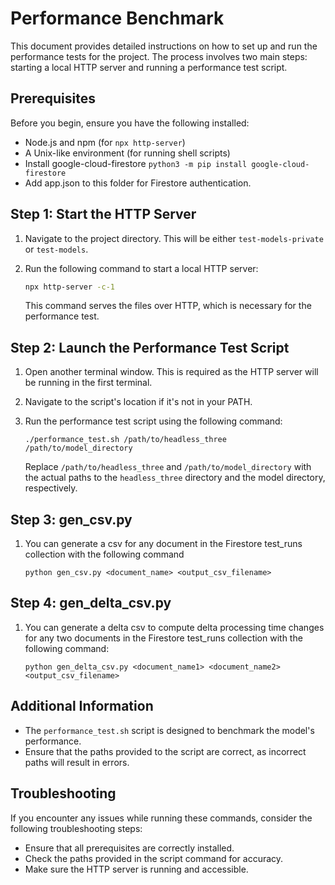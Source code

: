 # Performance Benchmark

This document provides detailed instructions on how to set up and run the performance tests for the project. The process involves two main steps: starting a local HTTP server and running a performance test script.

## Prerequisites

Before you begin, ensure you have the following installed:
- Node.js and npm (for `npx http-server`)
- A Unix-like environment (for running shell scripts)
- Install google-cloud-firestore ```python3 -m pip install google-cloud-firestore```
- Add app.json to this folder for Firestore authentication.       

## Step 1: Start the HTTP Server

1. Navigate to the project directory. This will be either `test-models-private` or `test-models`.
2. Run the following command to start a local HTTP server:

   ```bash
   npx http-server -c-1
   ```

   This command serves the files over HTTP, which is necessary for the performance test.

## Step 2: Launch the Performance Test Script

1. Open another terminal window. This is required as the HTTP server will be running in the first terminal.
2. Navigate to the script's location if it's not in your PATH.
3. Run the performance test script using the following command:

   ```
   ./performance_test.sh /path/to/headless_three /path/to/model_directory
   ```

   Replace `/path/to/headless_three` and `/path/to/model_directory` with the actual paths to the `headless_three` directory and the model directory, respectively.

## Step 3: gen_csv.py
1. You can generate a csv for any document in the Firestore test_runs collection with the following command

   ```
   python gen_csv.py <document_name> <output_csv_filename>
   ```

## Step 4: gen_delta_csv.py
1. You can generate a delta csv to compute delta processing time changes for any two documents in the Firestore test_runs collection with the following command:

   ```
   python gen_delta_csv.py <document_name1> <document_name2> <output_csv_filename>
   ```

## Additional Information

- The `performance_test.sh` script is designed to benchmark the model's performance.
- Ensure that the paths provided to the script are correct, as incorrect paths will result in errors.

## Troubleshooting

If you encounter any issues while running these commands, consider the following troubleshooting steps:
- Ensure that all prerequisites are correctly installed.
- Check the paths provided in the script command for accuracy.
- Make sure the HTTP server is running and accessible.
